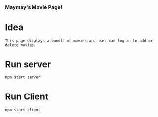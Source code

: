 ### Maymay's Movie Page!

# Idea
    This page displays a bundle of movies and user can log in to add or delete movies. 

# Run server
    npm start server

# Run Client
    npm start client

